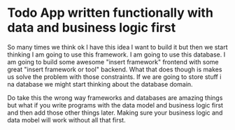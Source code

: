 # Todo App written functionally with data and business logic first

So many times we think ok I have this idea I want to build it but then we start thinking I am going to use this framework. I am going to use this database. I am going to build some awesome "insert framework" frontend with some great "insert framework or tool" backend. What that does though is makes us solve the problem with those constraints. If we are going to store stuff i na database we might start thinking about the database domain.

Do take this the wrong way frameworks and databases are amazing things but what if you write programs with the data model and business logic first and then add those other things later. Making sure your business logic and data mobel will work without all that first.